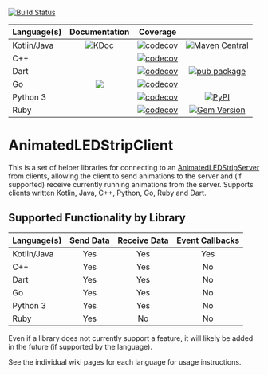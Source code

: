 [![Build Status](https://travis-ci.com/AnimatedLEDStrip/AnimatedLEDStripClient.svg?branch=master)](https://travis-ci.com/AnimatedLEDStrip/AnimatedLEDStripClient)

|Language(s)|Documentation|Coverage||
|-|:-:|:-:|:-:|
|Kotlin/Java|[![KDoc](https://img.shields.io/badge/KDoc-read-green.svg)](https://animatedledstrip.github.io/AnimatedLEDStripClient/animatedledstrip-client/index.html)|[![codecov](https://codecov.io/gh/AnimatedLEDStrip/AnimatedLEDStripClient/branch/master/graph/badge.svg?flag=kotlinjava)](https://codecov.io/gh/AnimatedLEDStrip/AnimatedLEDStripClient)|[![Maven Central](https://maven-badges.herokuapp.com/maven-central/io.github.animatedledstrip/animatedledstrip-client/badge.svg)](https://maven-badges.herokuapp.com/maven-central/io.github.animatedledstrip/animatedledstrip-client)|
|C++||[![codecov](https://codecov.io/gh/AnimatedLEDStrip/AnimatedLEDStripClient/branch/master/graph/badge.svg?flag=cpp)](https://codecov.io/gh/AnimatedLEDStrip/AnimatedLEDStripClient)||
|Dart||[![codecov](https://codecov.io/gh/AnimatedLEDStrip/AnimatedLEDStripClient/branch/master/graph/badge.svg?flag=dart)](https://codecov.io/gh/AnimatedLEDStrip/AnimatedLEDStripClient)|[![pub package](https://img.shields.io/pub/v/animatedledstripclient.svg)](https://pub.dev/packages/animatedledstripclient)|
|Go|[![](https://godoc.org/github.com/AnimatedLEDStrip/AnimatedLEDStripClient/client-go?status.svg)](http://godoc.org/github.com/AnimatedLEDStrip/AnimatedLEDStripClient/client-go)|[![codecov](https://codecov.io/gh/AnimatedLEDStrip/AnimatedLEDStripClient/branch/master/graph/badge.svg?flag=go)](https://codecov.io/gh/AnimatedLEDStrip/AnimatedLEDStripClient)||
|Python 3||[![codecov](https://codecov.io/gh/AnimatedLEDStrip/AnimatedLEDStripClient/branch/master/graph/badge.svg?flag=python3)](https://codecov.io/gh/AnimatedLEDStrip/AnimatedLEDStripClient)|[![PyPI](https://img.shields.io/pypi/v/animatedledstrip-client.svg)](https://pypi.python.org/pypi/animatedledstrip-client)|
|Ruby||[![codecov](https://codecov.io/gh/AnimatedLEDStrip/AnimatedLEDStripClient/branch/master/graph/badge.svg?flag=ruby)](https://codecov.io/gh/AnimatedLEDStrip/AnimatedLEDStripClient)|[![Gem Version](https://badge.fury.io/rb/animatedledstrip-client.svg)](https://badge.fury.io/rb/animatedledstrip-client)|

# AnimatedLEDStripClient
This is a set of helper libraries for connecting to an [AnimatedLEDStripServer](https://github.com/AnimatedLEDStrip/AnimatedLEDStripServer) from clients, allowing the client to send animations to the server and (if supported) receive currently running animations from the server.
Supports clients written Kotlin, Java, C++, Python, Go, Ruby and Dart.

## Supported Functionality by Library

|Language(s)|Send Data|Receive Data|Event Callbacks|
|-|:-:|:-:|:-:|
|Kotlin/Java|Yes|Yes|Yes|
|C++|Yes|Yes|No|
|Dart|Yes|Yes|No|
|Go|Yes|Yes|No|
|Python 3|Yes|Yes|No|
|Ruby|Yes|No|No|


Even if a library does not currently support a feature, it will likely be added in the future (if supported by the language).

See the individual wiki pages for each language for usage instructions.
